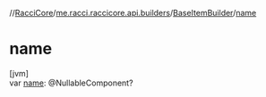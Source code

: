 //[RacciCore](../../../index.md)/[me.racci.raccicore.api.builders](../index.md)/[BaseItemBuilder](index.md)/[name](name.md)

# name

[jvm]\
var [name](name.md): @NullableComponent?
